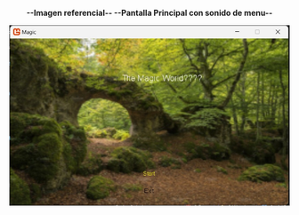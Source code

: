 <p align="center"><strong>--Imagen referencial-- --Pantalla Principal con sonido de menu--</strong></p>

![FIRSTSCREEN](https://github.com/lllEricklll/MAGIC_GAME/raw/master/imagenes/firstScreen.jpg)
